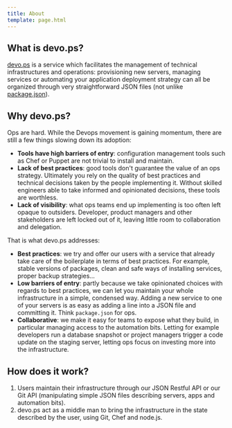 ```yaml
---
title: About
template: page.html
---
```

## What is devo.ps?

[devo.ps](http://devo.ps) is a service which facilitates the management of technical infrastructures and operations: provisioning new servers, managing services or automating your application deployment strategy can all be organized through very straightforward JSON files (not unlike [package.json](https://npmjs.org/doc/json.html)).

## Why devo.ps?

Ops are hard. While the Devops movement is gaining momentum, there are still a few things slowing down its adoption:

* **Tools have high barriers of entry**: configuration management tools such as Chef or Puppet are not trivial to install and maintain.
* **Lack of best practices**: good tools don't guarantee the value of an ops strategy. Ultimately you rely on the quality of best practices and technical decisions taken by the people implementing it. Without skilled engineers able to take informed and opinionated decisions, these tools are worthless.
* **Lack of visibility**: what ops teams end up implementing is too often left opaque to outsiders. Developer, product managers and other stakeholders are left locked out of it, leaving little room to collaboration and delegation.

That is what devo.ps addresses:

* **Best practices**: we try and offer our users with a service that already take care of the boilerplate in terms of best practices. For example, stable versions of packages, clean and safe ways of installing services, proper backup strategies...
* **Low barriers of entry**: partly because we take opinionated choices with regards to best practices, we can let you maintain your whole infrastructure in a simple, condensed way. Adding a new service to one of your servers is as easy as adding a line into a JSON file and committing it. Think ```package.json``` for ops.
* **Collaborative**: we make it easy for teams to expose what they build, in particular managing access to the automation bits. Letting for example developers run a database snapshot or project managers trigger a code update on the staging server, letting ops focus on investing more into the infrastructure.

## How does it work?

1. Users maintain their infrastructure through our JSON Restful API or our Git API (manipulating simple JSON files describing servers, apps and automation bits).
1. devo.ps act as a middle man to bring the infrastructure in the state described by the user, using Git, Chef and node.js.